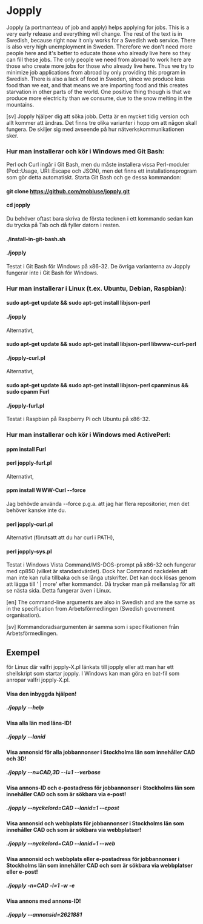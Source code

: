 # Jopply
Jopply (a portmanteau of job and apply) helps applying for jobs.
This is a very early release and everything will change. The rest of the
text is in Swedish, because right now it only works for a Swedish web
service. There is also very high unemployment in Sweden. Therefore we
don't need more people here and it's better to educate those who already
live here so they can fill these jobs. The only people we need from
abroad to work here are those who create more jobs for those who already
live here. Thus we try to minimize job applications from abroad by only
providing this program in Swedish. There is also a lack of food in
Sweden, since we produce less food than we eat, and that means we are
importing food and this creates starvation in other parts of the world.
One positive thing though is that we produce more electricity than we
consume, due to the snow melting in the mountains.

[sv] Jopply hjälper dig att söka jobb. Detta är en mycket tidig version och
allt kommer att ändras. Det finns tre olika varianter i hopp om att
någon skall fungera. De skiljer sig med avseende på hur
nätverkskommunikationen sker.

### Hur man installerar och kör i Windows med Git Bash:
Perl och Curl ingår i Git Bash, men du måste installera vissa Perl-moduler
(Pod::Usage, URI::Escape och JSON), men det finns ett installationsprogram
som gör detta automatiskt.
Starta Git Bash och ge dessa kommandon:
#### git clone https://github.com/mobluse/jopply.git
#### cd jopply
Du behöver oftast bara skriva de första tecknen i ett kommando sedan
kan du trycka på Tab och då fyller datorn i resten.
#### ./install-in-git-bash.sh
#### ./jopply
Testat i Git Bash för Windows på x86-32. De övriga varianterna av
Jopply fungerar inte i Git Bash för Windows.

### Hur man installerar i Linux (t.ex. Ubuntu, Debian, Raspbian):
#### sudo apt-get update && sudo apt-get install libjson-perl
#### ./jopply
Alternativt,
#### sudo apt-get update && sudo apt-get install libjson-perl libwww-curl-perl
#### ./jopply-curl.pl
Alternativt,
#### sudo apt-get update && sudo apt-get install libjson-perl cpanminus && sudo cpanm Furl
#### ./jopply-furl.pl
Testat i Raspbian på Raspberry Pi och Ubuntu på x86-32.

### Hur man installerar och kör i Windows med ActivePerl:
#### ppm install Furl
#### perl jopply-furl.pl
Alternativt,
#### ppm install WWW-Curl --force
Jag behövde använda --force p.g.a. att jag har flera repositorier, men
det behöver kanske inte du.
#### perl jopply-curl.pl
Alternativt (förutsatt att du har curl i PATH),
#### perl jopply-sys.pl
Testat i Windows Vista Command/MS-DOS-prompt på x86-32 och fungerar med
cp850 (vilket är standardvärdet). Dock har Command nackdelen att man
inte kan rulla tillbaka och se långa utskrifter. Det kan dock lösas
genom att lägga till ' | more' efter kommandot. Då trycker man på
mellanslag för att se nästa sida. Detta fungerar även i Linux.

[en] The command-line arguments are also in
Swedish and are the same as in the specification from
Arbetsförmedlingen (Swedish government organisation).

[sv] Kommandoradsargumenten är samma som i specifikationen från
Arbetsförmedlingen.

## Exempel
för Linux där valfri jopply-X.pl länkats till jopply eller att man har
ett shellskript som startar jopply. I Windows kan man göra en bat-fil
som anropar valfri jopply-X.pl.
#### Visa den inbyggda hjälpen!
##### ./jopply --help

#### Visa alla län med läns-ID!
##### ./jopply --lanid

#### Visa annonsid för alla jobbannonser i Stockholms län som innehåller CAD och 3D!
##### ./jopply --n=CAD,3D --l=1 --verbose

#### Visa annons-ID och e-postadress för jobbannonser i Stockholms län som innehåller CAD och som är sökbara via e-post!
##### ./jopply --nyckelord=CAD --lanid=1 --epost

#### Visa annonsid och webbplats för jobbannonser i Stockholms län som innehåller CAD och som är sökbara via webbplatser!
##### ./jopply --nyckelord=CAD --lanid=1 --web

#### Visa annonsid och webbplats eller e-postadress för jobbannonser i Stockholms län som innehåller CAD och som är sökbara via webbplatser eller e-post!
##### ./jopply -n=CAD -l=1 -w -e

#### Visa annons med annons-ID!
##### ./jopply --annonsid=2621881